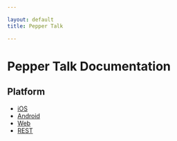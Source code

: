 ```yaml
---

layout: default
title: Pepper Talk

---
```

# Pepper Talk Documentation

## Platform
* [iOS](/ios)
* [Android](/android)
* [Web](/web)
* [REST](/REST)

